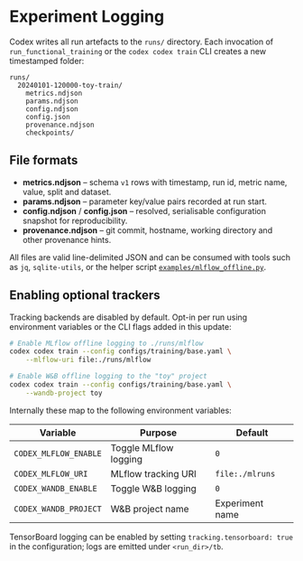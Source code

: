 # Experiment Logging

Codex writes all run artefacts to the `runs/` directory.  Each invocation of
`run_functional_training` or the `codex codex train` CLI creates a new
timestamped folder:

``` text
runs/
  20240101-120000-toy-train/
    metrics.ndjson
    params.ndjson
    config.ndjson
    config.json
    provenance.ndjson
    checkpoints/
```
## File formats

* **metrics.ndjson** – schema `v1` rows with timestamp, run id, metric name,
  value, split and dataset.
* **params.ndjson** – parameter key/value pairs recorded at run start.
* **config.ndjson** / **config.json** – resolved, serialisable configuration
  snapshot for reproducibility.
* **provenance.ndjson** – git commit, hostname, working directory and other
  provenance hints.

All files are valid line-delimited JSON and can be consumed with tools such as
`jq`, `sqlite-utils`, or the helper script
[`examples/mlflow_offline.py`](../../examples/mlflow_offline.py).

## Enabling optional trackers

Tracking backends are disabled by default.  Opt-in per run using environment
variables or the CLI flags added in this update:

```bash
# Enable MLflow offline logging to ./runs/mlflow
codex codex train --config configs/training/base.yaml \
    --mlflow-uri file:./runs/mlflow

# Enable W&B offline logging to the "toy" project
codex codex train --config configs/training/base.yaml \
    --wandb-project toy
```
Internally these map to the following environment variables:

| Variable | Purpose | Default |
| -------- | ------- | ------- |
| `CODEX_MLFLOW_ENABLE` | Toggle MLflow logging | `0` |
| `CODEX_MLFLOW_URI` | MLflow tracking URI | `file:./mlruns` |
| `CODEX_WANDB_ENABLE` | Toggle W&B logging | `0` |
| `CODEX_WANDB_PROJECT` | W&B project name | Experiment name |

TensorBoard logging can be enabled by setting `tracking.tensorboard: true` in the
configuration; logs are emitted under `<run_dir>/tb`.
